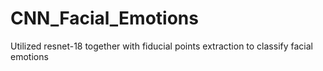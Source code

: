 # CNN_Facial_Emotions
 Utilized resnet-18 together with fiducial points extraction to classify facial emotions
